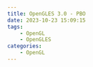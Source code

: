 ```yaml
---
title: OpenGLES 3.0 - PBO
date: 2023-10-23 15:09:15
tags:
    - OpenGL
    - OpenGLES
categories:
    - OpenGL
---
```

